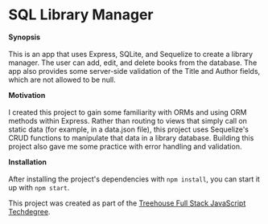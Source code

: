 # SQL Library Manager

**Synopsis**
\
\
 This is an app that uses Express, SQLite, and Sequelize to create a library manager. The user can add, edit, and delete books from the database. The app also provides some server-side validation of the Title and Author fields, which are not allowed to be null.

**Motivation**
\
\
I created this project to gain some familiarity with ORMs and using ORM methods within Express. Rather than routing to views that simply call on static data (for example, in a data.json file), this project uses Sequelize's CRUD functions to manipulate that data in a library database. Building this project also gave me some practice with error handling and validation.

**Installation**
\
\
After installing the project's dependencies with `npm install`, you can start it up with `npm start`.


This project was created as part of the [Treehouse Full Stack JavaScript Techdegree](https://teamtreehouse.com/techdegree/full-stack-javascript).